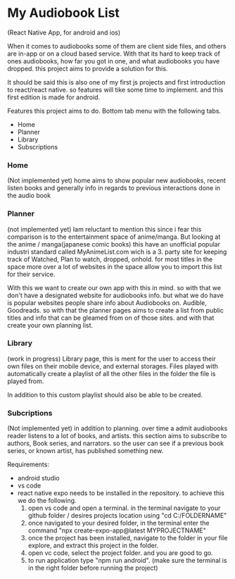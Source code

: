 <h1>My Audiobook List</h1>
(React Native App, for android and ios)

When it comes to audiobooks some of them are client side files, and others are in-app or on a cloud based service.
With that its hard to keep track of ones audiobooks, how far you got in one, and what audiobooks you have dropped.
this project aims to provide a solution for this.

It should be said this is also one of my first js projects and first introduction to react/react native.
so features will tike some time to implement. and this first edition is made for android.

Features this project aims to do.
Bottom tab menu with the following tabs.

* Home
* Planner
* Library
* Subscriptions

<h3>Home</h3>
(Not implemented yet)
home aims to show popular new audiobooks, recent listen books
and generally info in regards to previous interactions done in the audio book

<h3>Planner</h3>
(not implemented yet)
Iam reluctant to mention this since i fear this comparison is to the entertainment space of anime/manga. 
But looking at the anime / manga(japanese comic books) this have an unofficial popular industri standard called MyAnimeList.com
wich is a 3. party site for keeping track of Watched, Plan to watch, dropped, onhold. for most titles in the space
more over a lot of websites in the space allow you to import this list for their service.

With this we want to create our own app with this in mind.
so with that we don't have a designated website for audiobooks info.
but what we do have is popular websites people share info about Audiobooks on.
Audible, Goodreads.
so with that the planner pages aims to create a list from public titles and info that can be gleamed from on of those sites.
and with that create your own planning list.

<h3>Library</h3>
(work in progress)
Library page, this is ment for the user to access their own files on their mobile device, and external storages.
Files played with automatically create a playlist of all the other files in the folder the file is played from.

In addition to this custom playlist should also be able to be created.

<h3>Subcriptions</h3>
(Not implemented yet)
in addition to planning. over time a admit audiobooks reader listens to a lot of books, and artists.
this section aims to subscribe to authors, Book series, and narrators.
so the user can see if a previous book series, or known artist, has published something new.

Requirements:
* android studio
* vs code
* react native expo needs to be installed in the repository. to achieve this we do the following.
  1. open vs code and open a terminal. in the terminal navigate to your github folder / desires projects location using "cd C:/FOLDERNAME"
  2. once navigated to your desired folder, in the terminal enter the command "npx create-expo-app@latest MYPROJECTNAME"
  3. once the project has been installed, navigate to the folder in your file explore, and extract this project in the folder.
  4. open vc code, select the project folder. and you are good to go.
  5. to run application type "npm run android". (make sure the terminal is in the right folder before running the project)
